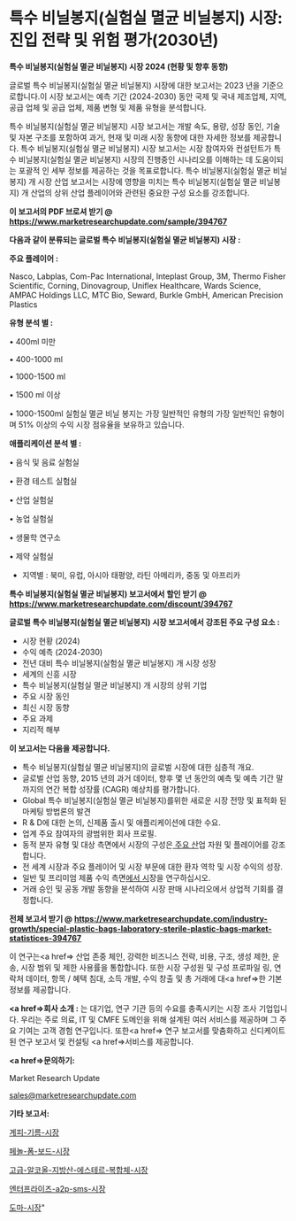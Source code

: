 # 특수 비닐봉지(실험실 멸균 비닐봉지) 시장: 진입 전략 및 위험 평가(2030년)

<strong>특수 비닐봉지(실험실 멸균 비닐봉지) 시장 2024 (현황 및 향후 동향)</strong>

글로벌 특수 비닐봉지(실험실 멸균 비닐봉지) 시장에 대한 보고서는 2023 년을 기준으로합니다.이 시장 보고서는 예측 기간 (2024-2030) 동안 국제 및 국내 제조업체, 지역, 공급 업체 및 공급 업체, 제품 변형 및 제품 유형을 분석합니다.

특수 비닐봉지(실험실 멸균 비닐봉지) 시장 보고서는 개발 속도, 용량, 성장 동인, 기술 및 자본 구조를 포함하여 과거, 현재 및 미래 시장 동향에 대한 자세한 정보를 제공합니다. 특수 비닐봉지(실험실 멸균 비닐봉지) 시장 보고서는 시장 참여자와 컨설턴트가 특수 비닐봉지(실험실 멸균 비닐봉지) 시장의 진행중인 시나리오를 이해하는 데 도움이되는 포괄적 인 세부 정보를 제공하는 것을 목표로합니다. 특수 비닐봉지(실험실 멸균 비닐봉지) 개 시장 산업 보고서는 시장에 영향을 미치는 특수 비닐봉지(실험실 멸균 비닐봉지) 개 산업의 상위 산업 플레이어와 관련된 중요한 구성 요소를 강조합니다.



<strong>이 보고서의 PDF 브로셔 받기 @ <a href=https://www.marketresearchupdate.com/sample/394767>https://www.marketresearchupdate.com/sample/394767</a></strong>



<strong>다음과 같이 분류되는 글로벌 특수 비닐봉지(실험실 멸균 비닐봉지) 시장 :</strong>



<strong>주요 플레이어 :</strong>

Nasco, Labplas, Com-Pac International, Inteplast Group, 3M, Thermo Fisher Scientific, Corning, Dinovagroup, Uniflex Healthcare, Wards Science, AMPAC Holdings LLC, MTC Bio, Seward, Burkle GmbH, American Precision Plastics



<strong>유형 분석 별 :</strong>

• 400ml 미만

• 400-1000 ml

• 1000-1500 ml

• 1500 ml 이상

• 1000-1500ml 실험실 멸균 비닐 봉지는 가장 일반적인 유형의 가장 일반적인 유형이며 51% 이상의 수익 시장 점유율을 보유하고 있습니다.



<strong>애플리케이션 분석 별 :</strong>

• 음식 및 음료 실험실

• 환경 테스트 실험실

• 산업 실험실

• 농업 실험실

• 생물학 연구소

• 제약 실험실

<ul>
  <li>지역별 : 북미, 유럽, 아시아 태평양, 라틴 아메리카, 중동 및 아프리카</li>
</ul>


<strong>특수 비닐봉지(실험실 멸균 비닐봉지) 보고서에서 할인 받기 @ <a href=https://www.marketresearchupdate.com/discount/394767>https://www.marketresearchupdate.com/discount/394767</a></strong>



<strong>글로벌 특수 비닐봉지(실험실 멸균 비닐봉지) 시장 보고서에서 강조된 주요 구성 요소 :</strong>
<ul>
  <li>시장 현황 (2024)</li>
  <li>수익 예측 (2024-2030)</li>
  <li>전년 대비 특수 비닐봉지(실험실 멸균 비닐봉지) 개 시장 성장</li>
  <li>세계의 신흥 시장</li>
  <li>특수 비닐봉지(실험실 멸균 비닐봉지) 개 시장의 상위 기업</li>
  <li>주요 시장 동인</li>
  <li>최신 시장 동향</li>
  <li>주요 과제</li>
  <li>지리적 해부</li>
</ul>


<strong>이 보고서는 다음을 제공합니다.</strong>
<ul>
  <li>특수 비닐봉지(실험실 멸균 비닐봉지)의 글로벌 시장에 대한 심층적 개요.</li>
  <li>글로벌 산업 동향, 2015 년의 과거 데이터, 향후 몇 년 동안의 예측 및 예측 기간 말까지의 연간 복합 성장률 (CAGR) 예상치를 평가합니다.</li>
  <li>Global 특수 비닐봉지(실험실 멸균 비닐봉지)를위한 새로운 시장 전망 및 표적화 된 마케팅 방법론의 발견</li>
  <li>R &amp; D에 대한 논의, 신제품 출시 및 애플리케이션에 대한 수요.</li>
  <li>업계 주요 참여자의 광범위한 회사 프로필.</li>
  <li>동적 분자 유형 및 대상 측면에서 시장의 구성은<a href=> 주요 산</a>업 자원 및 플레이어를 강조합니다.</li>
  <li>전 세계 시장과 주요 플레이어 및 시장 부문에 대한 환자 역학 및 시장 수익의 성장.</li>
  <li>일반 및 프리미엄 제품 수익 측면<a href=>에서 시</a>장을 연구하십시오.</li>
  <li>거래 승인 및 공동 개발 동향을 분석하여 시장 판매 시나리오에서 상업적 기회를 결정합니다.</li>
</ul>



<strong>전체 보고서 받기 @ <a href=https://www.marketresearchupdate.com/industry-growth/special-plastic-bags-laboratory-sterile-plastic-bags-market-statistices-394767>https://www.marketresearchupdate.com/industry-growth/special-plastic-bags-laboratory-sterile-plastic-bags-market-statistices-394767</a></strong>

이 연구는<a href=> 산업 존중</a> 체인, 강력한 비즈니스 전략, 비용, 구조, 생성 제한, 운송, 시장 범위 및 제한 사용률을 통합합니다. 또한 시장 구성원 및 구성 프로파일 링, 연락처 데이터, 항목 / 혜택 침대, 소득 개발, 수익 창출 및 총 거래에 대<a href=>한 기본 </a>정보를 제공합니다.



<strong><a href=>회사 소</a>개 :</strong>
는 대기업, 연구 기관 등의 수요를 충족시키는 시장 조사 기업입니다. 우리는 주로 의료, IT 및 CMFE 도메인을 위해 설계된 여러 서비스를 제공하며 그 주요 기여는 고객 경험 연구입니다. 또한<a href=> 연구 보</a>고서를 맞춤화하고 신디케이트 된 연구 보고서 및 컨설팅 <a href=>서비스</a>를 제공합니다.



<strong><a href=>문의하기:</a></strong>

Market Research Update

sales@marketresearchupdate.com



<strong>기타 보고서:</strong>

<a href=https://www.linkedin.com/pulse/계피-기름-시장-진입-전략-및-위험-평가2029년-analytics-alchemy-360-analysis/>계피-기름-시장</a>

<a href=https://www.linkedin.com/pulse/페놀-폼-보드-시장-동향-및-성장-전망-isdailynews-cahrf/>페놀-폼-보드-시장</a>

<a href=https://www.linkedin.com/pulse/고급-알코올-지방산-에스테르-복합체-시장-현재-및-미래-성장-2029-oozgf/>고급-알코올-지방산-에스테르-복합체-시장</a>

<a href=https://www.linkedin.com/pulse/엔터프라이즈-a2p-sms-시장-규모-및-성장-2023-consumer-connection-chronicles-24--ljoxf/>엔터프라이즈-a2p-sms-시장</a>

<a href=https://www.linkedin.com/pulse/도마-시장-세분화-연구-및-목표-고객2029년-consumer-connection-chronicles-24--lm2kf/>도마-시장</a>"
